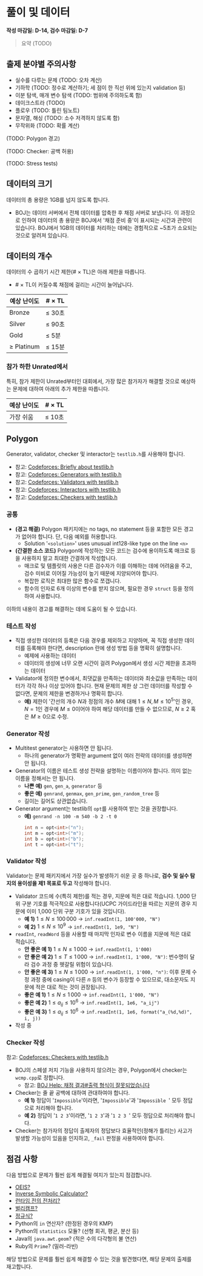 # 풀이 및 데이터

**작성 마감일: D-14, 검수 마감일: D-7**

> 요약 (TODO)

## 출제 분야별 주의사항

- 실수를 다루는 문제 (TODO: 오차 계산)
- 기하학 (TODO: 정수로 계산하기; 세 점이 한 직선 위에 있는지 validation 등)
- 이분 탐색, 매개 변수 탐색 (TODO: 범위에 주의하도록 함)
- 데이크스트라 (TODO)
- 플로우 (TODO: 틀린 팀노트)
- 문자열, 해싱 (TODO: 소수 저격하지 않도록 함)
- 무작위화 (TODO: 확률 계산)

(TODO: Polygon 경고)

(TODO: Checker: 공백 허용)

(TODO: Stress tests)

## 데이터의 크기

데이터의 총 용량은 1GB를 넘지 않도록 합니다.

- BOJ는 데이터 서버에서 전체 데이터를 압축한 후 채점 서버로 보냅니다. 이 과정으로 인하여 데이터의 총 용량은 BOJ에서 '채점 준비 중'이 표시되는 시간과 관련이 있습니다. BOJ에서 1GB의 데이터를 처리하는 데에는 경험적으로 ~5초가 소요되는 것으로 알려져 있습니다.

## 데이터의 개수

데이터의 수 곱하기 시간 제한(# &times; TL)은 아래 제한을 따릅니다.

- \# &times; TL이 커질수록 채점에 걸리는 시간이 늘어납니다.

| 예상 난이도   | # &times; TL |
| ------------- | ------------ |
| Bronze        | &le; 30초    |
| Silver        | &le; 90초    |
| Gold          | &le; 5분     |
| &ge; Platinum | &le; 15분    |

### 참가 하한 Unrated에서

특히, 참가 제한이 Unrated부터인 대회에서, 가장 많은 참가자가 해결할 것으로 예상하는 문제에 대하여 아래의 추가 제한을 따릅니다.

| 예상 난이도 | # &times; TL |
| ----------- | ------------ |
| 가장 쉬움   | &le; 10초    |

## Polygon

Generator, validator, checker 및 interactor는 `testlib.h`를 사용해야 합니다.

- 참고: [Codeforces: Briefly about testlib.h](https://codeforces.com/testlib)
- 참고: [Codeforces: Generators with testlib.h](https://codeforces.com/blog/entry/18291)
- 참고: [Codeforces: Validators with testlib.h](https://codeforces.com/blog/entry/18426)
- 참고: [Codeforces: Interactors with testlib.h](https://codeforces.com/blog/entry/18455)
- 참고: [Codeforces: Checkers with testlib.h](https://codeforces.com/blog/entry/18431)

### 공통

- **(경고 해결)** Polygon 패키지에는 no tags, no statement 등을 포함한 모든 경고가 없어야 합니다. 단, 다음 예외를 허용합니다.
  - Solution '`<solution>`' uses unusual int128-like type on the line `<n>`
- **(간결한 소스 코드)** Polygon에 작성하는 모든 코드는 검수에 용이하도록 매크로 등을 사용하지 말고 최대한 간결하게 작성합니다.
  - 매크로 및 템플릿의 사용은 다른 검수자가 이를 이해하는 데에 어려움을 주고, 검수 미비로 이어질 가능성이 높기 때문에 지양되어야 합니다.
  - 복잡한 로직은 최대한 많은 함수로 쪼갭니다.
  - 함수의 인자로 6개 이상의 변수를 받지 않으며, 필요한 경우 `struct` 등을 정의하여 사용합니다.

이하의 내용이 경고를 해결하는 데에 도움이 될 수 있습니다.

### 테스트 작성

- 직접 생성한 데이터의 등록은 다음 경우를 제외하고 지양하며, 꼭 직접 생성한 데이터를 등록해야 한다면, description 란에 생성 방법 등을 명확히 설명합니다.
  - 예제에 사용하는 데이터
  - 데이터의 생성에 너무 오랜 시간이 걸려 Polygon에서 생성 시간 제한을 초과하는 데이터
- Validator에 정의한 변수에서, 최댓값을 만족하는 데이터와 최솟값을 만족하는 데이터가 각각 하나 이상 있어야 합니다. 현재 문제의 제한 상 그런 데이터를 작성할 수 없다면, 문제의 제한을 변경하거나 명확히 합니다.
  - **예)** 제한이 '간선의 개수 $N$과 정점의 개수 $M$에 대해 $1 \le N, M \le 10^5$'인 경우, $N=1$인 경우에 $M \le 0$이어야 하여 해당 데이터를 만들 수 없으므로, $N \ge 2$ 혹은 $M \ge 0$으로 수정.

### Generator 작성

- Multitest generator는 사용하면 안 됩니다.
  - 하나의 generator가 명확한 argument 없이 여러 전략의 데이터를 생성하면 안 됩니다.
- Generator의 이름은 테스트 생성 전략을 설명하는 이름이어야 합니다. 의미 없는 이름을 정해서는 안 됩니다.
  - **나쁜 예)** `gen`, `gen_a`, `generator` 등
  - **좋은 예)** `genrand`, `genmax`, `gen_prime`, `gen_random_tree` 등
  - 길이는 길어도 상관없습니다.
- Generator argument는 testlib의 `opt`를 사용하여 받는 것을 권장합니다.
  - **예)** `genrand -n 100 -m 540 -b 2 -t 0`
    ```cpp
    int n = opt<int>("n");
    int m = opt<int>("m");
    int b = opt<int>("b");
    int t = opt<int>("t");
    ```

### Validator 작성

Validator는 문제 패키지에서 가장 실수가 발생하기 쉬운 곳 중 하나로, **검수 및 실수 탐지의 용이성을 제1 목표로 두고** 작성해야 합니다.

- Validator 코드에 수(특히 제한)를 적는 경우, 지문에 적은 대로 적습니다. 1,000 단위 구분 기호를 적극적으로 사용합니다(UCPC 가이드라인을 따르는 지문의 경우 지문에 이미 1,000 단위 구분 기호가 있을 것입니다).
  - **예 1)** $1 \le N \le 100\,000$ &rarr; `inf.readInt(1, 100'000, "N")`
  - **예 2)** $1 \le N \le 10^9$ &rarr; `inf.readInt(1, 1e9, "N")`
- `readInt`, `readWord` 등을 사용할 때 마지막 인자로 변수 이름을 지문에 적은 대로 적습니다.
  - **안 좋은 예 1)** $1 \le N \le 1\,000$ &rarr; `inf.readInt(1, 1'000)`
  - **안 좋은 예 2)** $1 \le T \le 1\,000$ &rarr; `inf.readInt(1, 1'000, "N")`: 번수명이 달라 검수 과정 중 헷갈릴 위험이 있습니다.
  - **안 좋은 예 3)** $1 \le N \le 1\,000$ &rarr; `inf.readInt(1, 1'000, "n")`: 이후 문제 수정 과정 중에 casing이 다른 $n$ 등의 변수가 등장할 수 있으므로, 대소문자도 지문에 적은 대로 적는 것이 권장됩니다.
  - **좋은 예 1)** $1 \le N \le 1\,000$ &rarr; `inf.readInt(1, 1'000, "N")`
  - **좋은 예 2)** $1 \le a_{ij} \le 10^6$ &rarr; `inf.readInt(1, 1e6, "a_ij")`
  - **좋은 예 3)** $1 \le a_{ij} \le 10^6$ &rarr; `inf.readInt(1, 1e6, format("a_(%d,%d)", i, j))`
- 작성 중

### Checker 작성

참고: [Codeforces: Checkers with testlib.h](https://codeforces.com/blog/entry/18431)

- BOJ의 스페셜 저지 기능을 사용하지 않으려는 경우, Polygon에서 checker는 `wcmp.cpp`로 정합니다.
  - 참고: [BOJ Help: 채점 결과#출력 형식이 잘못되었습니다](https://help.acmicpc.net/judge/info)
- Checker는 줄 끝 공백에 대하여 관대하여야 합니다.
  - **예 1)** 정답이 '`Impossible`'이라면, '`Impossible`'과 '`Impossible `' 모두 정답으로 처리해야 합니다.
  - **예 2)** 정답이 '`1 2 3`'이라면, '`1 2 3`'과 '`1 2 3 `' 모두 정답으로 처리해야 합니다.
- Checker는 참가자의 정답이 출제자의 정답보다 효율적인(정해가 틀리는) 사고가 발생할 가능성이 있음을 인지하고, `_fail` 판정을 사용하여야 합니다.

## 점검 사항

다음 방법으로 문제가 훨씬 쉽게 해결될 여지가 있는지 점검합니다.

- [OEIS?](https://oeis.org/)
- [Inverse Symbolic Calculator?](https://wayback.cecm.sfu.ca/projects/ISC/ISCmain.html)
- [런타임 전의 전처리?](https://solved.ac/problems/tags/precomputation)
- [벌리캠프?](https://solved.ac/problems/tags/berlekamp_massey)
- [정규식?](https://developer.mozilla.org/ko/docs/Web/JavaScript/Guide/Regular_expressions)
- Python의 `in` 연산자? (한정된 경우의 KMP)
- Python의 `statistics` 모듈? (선형 회귀, 평균, 분산 등)
- Java의 `java.awt.geom`? (적은 수의 다각형의 불 연산)
- Ruby의 `Prime`? (밀러-라빈)

해당 방법으로 문제를 훨씬 쉽게 해결할 수 있는 것을 발견했다면, 해당 문제의 출제를 재고합니다.
